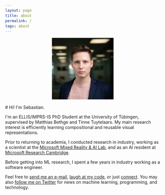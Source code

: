 ```yaml
---
layout: page
title: about
permalink: /
tags: about
---
```

<p style="text-align:center;"><img src="/images/me.jpg" width="200" height="200" alt="Sebastian Dziadzio" class="center"/> </p>
# Hi! I'm Sebastian.

I'm an ELLIS/IMPRS-IS PhD Student at the University of Tübingen, supervised by Matthias Bethge and Tinne Tuytelaars. My main research interest is efficiently learning compositional and reusable visual representations.

Prior to returning to academia, I conducted research in industry, working as a scientist at the [Microsoft Mixed Reality & AI Lab](https://www.microsoft.com/en-us/research/lab/mixed-reality-ai-lab-cambridge/), and as an AI resident at [Microsoft Research Cambridge](https://www.microsoft.com/en-us/research/lab/microsoft-research-cambridge/).

Before getting into ML research, I spent a few years in industry working as a software engineer.

Feel free to [send me an e-mail](mailto:dziadzio@hey.com), [laugh at my code](https://github.com/sebastiandziadzio), or just [connect](https://linkedin.com/in/sebastiandziadzio). You may also [follow me on Twitter](https://twitter.com/sebadzia) for news on machine learning, programming, and technology.

